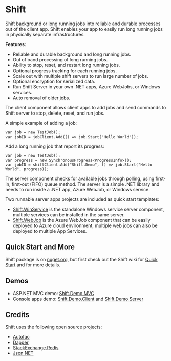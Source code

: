 # Shift
Shift background or long running jobs into reliable and durable processes out of the client app. Shift enables your app to easily run long running jobs in physically separate infrastructures. 

**Features:**
- Reliable and durable background and long running jobs.
- Out of band processing of long running jobs. 
- Ability to stop, reset, and restart long running jobs.
- Optional progress tracking for each running jobs.
- Scale out with multiple shift servers to run large number of jobs.
- Optional encryption for serialized data.
- Run Shift Server in your own .NET apps, Azure WebJobs, or Windows services. 
- Auto removal of older jobs.

The client component allows client apps to add jobs and send commands to Shift server to stop, delete, reset, and run jobs.

A simple example of adding a job:
```
var job = new TestJob();
var jobID = jobClient.Add(() => job.Start("Hello World"));
```

Add a long running job that report its progress:
```
var job = new TestJob();
var progress = new SynchronousProgress<ProgressInfo>();
var jobID = shiftClient.Add("Shift.Demo", () => job.Start("Hello World", progress));
```

The server component checks for available jobs through polling, using first-in, first-out (FIFO) queue method. The server is a simple .NET library and needs to run inside a .NET app, Azure WebJob, or Windows service. 

Two runnable server apps projects are included as quick start templates:
- [Shift.WinService](https://github.com/hhalim/Shift.WinService) is the standalone Windows service server component, multiple services can be installed in the same server. 
- [Shift.WebJob](https://github.com/hhalim/Shift.WebJob) is the Azure WebJob component that can be easily deployed to Azure cloud environment, multiple web jobs can also be deployed to multiple App Services. 

## Quick Start and More
Shift package is on [nuget.org](https://www.nuget.org/packages/Shift), but first check out the Shift wiki for [Quick Start](https://github.com/hhalim/Shift/wiki/Quick-Start) and for more details. 

## Demos
- ASP.NET MVC demo: [Shift.Demo.MVC](https://github.com/hhalim/Shift.Demo.MVC)
- Console apps demo: [Shift.Demo.Client](https://github.com/hhalim/Shift.Demo.Client) and [Shift.Demo.Server](https://github.com/hhalim/Shift.Demo.Server)

## Credits
Shift uses the following open source projects:
- [Autofac](http://autofac.org/)
- [Dapper](https://github.com/StackExchange/Dapper)
- [StackExchange.Redis](https://github.com/StackExchange/StackExchange.Redis)
- [Json.NET](http://james.newtonking.com/json)
